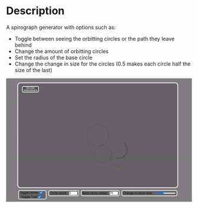 # Description
A spirograph generator with options such as:
- Toggle between seeing the orbitting circles or the path they leave behind
- Change the amount of orbitting circles
- Set the radius of the base circle
- Change the change in size for the circles (0.5 makes each circle half the size of the last)


![spirograph](example.gif)